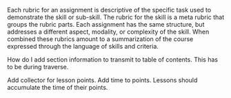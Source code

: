 Each rubric for an assignment is descriptive of the specific task used to demonstrate the skill or sub-skill. The rubric for the skill is a meta rubric that groups the rubric parts. Each assignment has the same structure, but addresses a different aspect, modality, or complexity of the skill. When combined these rubrics amount to a summarization of the course expressed through the language of skills and criteria.

How do I add section information to transmit to table of contents. This has to be during traverse.

Add collector for lesson points. Add time to points. Lessons should accumulate the time of their points. 



